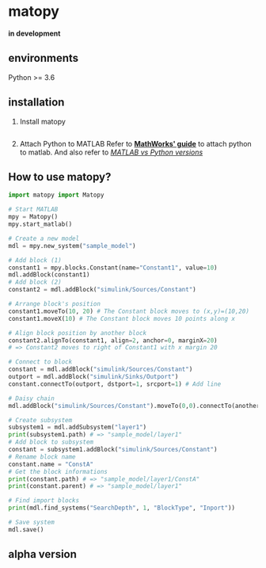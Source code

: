 # matopy

**in development**

## environments
Python >= 3.6

## installation

1. Install matopy
```

```

2. Attach Python to MATLAB
Refer to [**MathWorks' guide**](https://jp.mathworks.com/help/matlab/matlab_external/install-the-matlab-engine-for-python.html) to attach python to matlab.
And also refer to [*MATLAB vs Python versions*](https://www.mathworks.com/content/dam/mathworks/mathworks-dot-com/support/sysreq/files/python-compatibility.pdf)


## How to use matopy?

```python
import matopy import Matopy

# Start MATLAB
mpy = Matopy()
mpy.start_matlab()

# Create a new model
mdl = mpy.new_system("sample_model")

# Add block (1)
constant1 = mpy.blocks.Constant(name="Constant1", value=10)
mdl.addBlock(constant1)
# Add block (2)
constant2 = mdl.addBlock("simulink/Sources/Constant")

# Arrange block's position
constant1.moveTo(10, 20) # The Constant block moves to (x,y)=(10,20)
constant1.moveX(10) # The Constant block moves 10 points along x

# Align block position by another block
constant2.alignTo(constant1, align=2, anchor=0, marginX=20)
# => Constant2 moves to right of Constant1 with x margin 20

# Connect to block
constant = mdl.addBlock("simulink/Sources/Constant") 
outport = mdl.addBlock("simulink/Sinks/Outport")
constant.connectTo(outport, dstport=1, srcport=1) # Add line

# Daisy chain
mdl.addBlock("simulink/Sources/Constant").moveTo(0,0).connectTo(anotherblock)

# Create subsystem
subsystem1 = mdl.addSubsystem("layer1")
print(subsystem1.path) # => "sample_model/layer1"
# Add block to subsystem
constant = subsystem1.addBlock("simulink/Sources/Constant")
# Rename block name
constant.name = "ConstA"
# Get the block informations
print(constant.path) # => "sample_model/layer1/ConstA"
print(constant.parent) # => "sample_model/layer1"

# Find import blocks
print(mdl.find_systems("SearchDepth", 1, "BlockType", "Inport"))

# Save system
mdl.save()


```

## alpha version
```
```